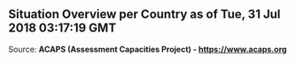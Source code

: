 ## Situation Overview per Country as of Tue, 31 Jul 2018 03:17:19 GMT

Source: **ACAPS (Assessment Capacities Project) - https://www.acaps.org**